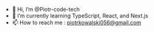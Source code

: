 - 👋 Hi, I’m @Piotr-code-tech
- 🌱 I’m currently learning TypeScript, React, and Next.js
- 📫 How to reach me : piotrkowalski056@gmail.com

<!---
Piotr-code-tech/Piotr-code-tech is a ✨ special ✨ repository because its `README.md` (this file) appears on your GitHub profile.
You can click the Preview link to take a look at your changes.
--->
